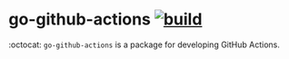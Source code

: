 # go-github-actions [![build](https://github.com/k1LoW/go-github-actions/actions/workflows/ci.yml/badge.svg)](https://github.com/k1LoW/go-github-actions/actions/workflows/ci.yml)

:octocat: `go-github-actions` is a package for developing GitHub Actions.
